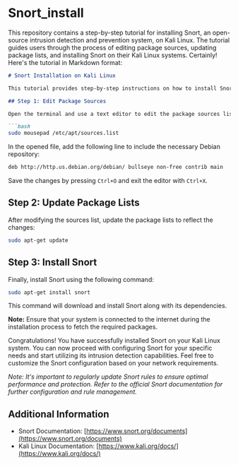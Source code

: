 # Snort_install
This repository contains a step-by-step tutorial for installing Snort, an open-source intrusion detection and prevention system, on Kali Linux. The tutorial guides users through the process of editing package sources, updating package lists, and installing Snort on their Kali Linux systems.
Certainly! Here's the tutorial in Markdown format:

```markdown
# Snort Installation on Kali Linux

This tutorial provides step-by-step instructions on how to install Snort, an open-source intrusion detection and prevention system, on Kali Linux. Follow the steps below to set up Snort on your Kali Linux system.

## Step 1: Edit Package Sources

Open the terminal and use a text editor to edit the package sources list. In this example, we'll use Mousepad:

```bash
sudo mousepad /etc/apt/sources.list
```

In the opened file, add the following line to include the necessary Debian repository:

```bash
deb http://http.us.debian.org/debian/ bullseye non-free contrib main
```

Save the changes by pressing `Ctrl+O` and exit the editor with `Ctrl+X`.

## Step 2: Update Package Lists

After modifying the sources list, update the package lists to reflect the changes:

```bash
sudo apt-get update
```

## Step 3: Install Snort

Finally, install Snort using the following command:

```bash
sudo apt-get install snort
```

This command will download and install Snort along with its dependencies.

**Note:** Ensure that your system is connected to the internet during the installation process to fetch the required packages.

Congratulations! You have successfully installed Snort on your Kali Linux system. You can now proceed with configuring Snort for your specific needs and start utilizing its intrusion detection capabilities. Feel free to customize the Snort configuration based on your network requirements.

*Note: It's important to regularly update Snort rules to ensure optimal performance and protection. Refer to the official Snort documentation for further configuration and rule management.*

## Additional Information

- Snort Documentation: [https://www.snort.org/documents](https://www.snort.org/documents)
- Kali Linux Documentation: [https://www.kali.org/docs/](https://www.kali.org/docs/)

